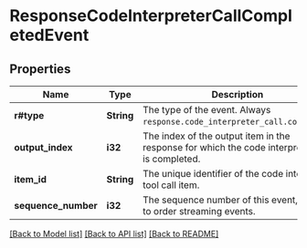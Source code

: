 # ResponseCodeInterpreterCallCompletedEvent

## Properties

Name | Type | Description | Notes
------------ | ------------- | ------------- | -------------
**r#type** | **String** | The type of the event. Always `response.code_interpreter_call.completed`. | 
**output_index** | **i32** | The index of the output item in the response for which the code interpreter call is completed. | 
**item_id** | **String** | The unique identifier of the code interpreter tool call item. | 
**sequence_number** | **i32** | The sequence number of this event, used to order streaming events. | 

[[Back to Model list]](../README.md#documentation-for-models) [[Back to API list]](../README.md#documentation-for-api-endpoints) [[Back to README]](../README.md)


